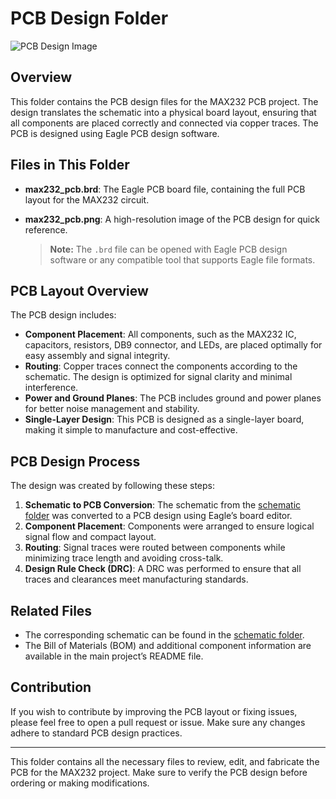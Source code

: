 # PCB Design Folder

![PCB Design Image](./max232_board.png)

## Overview
This folder contains the PCB design files for the MAX232 PCB project. The design translates the schematic into a physical board layout, ensuring that all components are placed correctly and connected via copper traces. The PCB is designed using Eagle PCB design software.

## Files in This Folder
- **max232_pcb.brd**: The Eagle PCB board file, containing the full PCB layout for the MAX232 circuit.
- **max232_pcb.png**: A high-resolution image of the PCB design for quick reference.

  > **Note:** The `.brd` file can be opened with Eagle PCB design software or any compatible tool that supports Eagle file formats.

## PCB Layout Overview
The PCB design includes:
- **Component Placement**: All components, such as the MAX232 IC, capacitors, resistors, DB9 connector, and LEDs, are placed optimally for easy assembly and signal integrity.
- **Routing**: Copper traces connect the components according to the schematic. The design is optimized for signal clarity and minimal interference.
- **Power and Ground Planes**: The PCB includes ground and power planes for better noise management and stability.
- **Single-Layer Design**: This PCB is designed as a single-layer board, making it simple to manufacture and cost-effective.

## PCB Design Process
The design was created by following these steps:
1. **Schematic to PCB Conversion**: The schematic from the [schematic folder](../schematics) was converted to a PCB design using Eagle’s board editor.
2. **Component Placement**: Components were arranged to ensure logical signal flow and compact layout.
3. **Routing**: Signal traces were routed between components while minimizing trace length and avoiding cross-talk.
4. **Design Rule Check (DRC)**: A DRC was performed to ensure that all traces and clearances meet manufacturing standards.

## Related Files
- The corresponding schematic can be found in the [schematic folder](../schematics).
- The Bill of Materials (BOM) and additional component information are available in the main project’s README file.

## Contribution
If you wish to contribute by improving the PCB layout or fixing issues, please feel free to open a pull request or issue. Make sure any changes adhere to standard PCB design practices.

---

This folder contains all the necessary files to review, edit, and fabricate the PCB for the MAX232 project. Make sure to verify the PCB design before ordering or making modifications.
